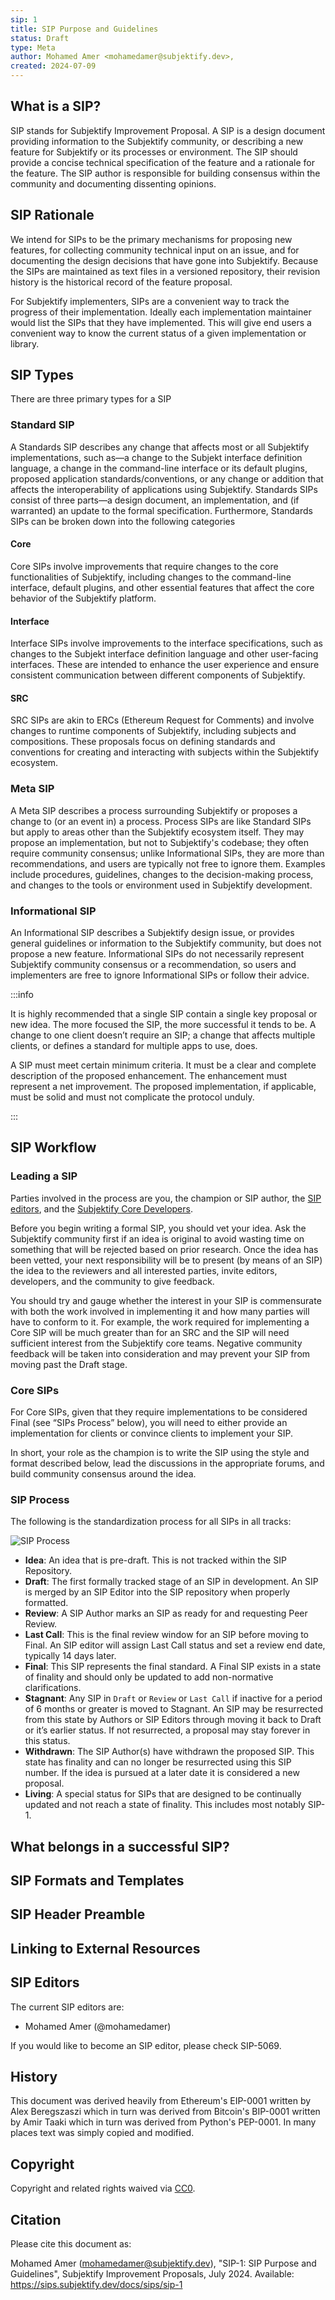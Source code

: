 ```yaml
---
sip: 1
title: SIP Purpose and Guidelines
status: Draft
type: Meta
author: Mohamed Amer <mohamedamer@subjektify.dev>,
created: 2024-07-09
---
```


## What is a SIP?

SIP stands for Subjektify Improvement Proposal. A SIP is a design document providing information to the Subjektify community, or describing a new feature for Subjektify or its processes or environment. The SIP should provide a concise technical specification of the feature and a rationale for the feature. The SIP author is responsible for building consensus within the community and documenting dissenting opinions.

## SIP Rationale

We intend for SIPs to be the primary mechanisms for proposing new features, for collecting community technical input on an issue, and for documenting the design decisions that have gone into Subjektify. Because the SIPs are maintained as text files in a versioned repository, their revision history is the historical record of the feature proposal.

For Subjektify implementers, SIPs are a convenient way to track the progress of their implementation. Ideally each implementation maintainer would list the SIPs that they have implemented. This will give end users a convenient way to know the current status of a given implementation or library.

## SIP Types

There are three primary types for a SIP

### Standard SIP

A Standards SIP describes any change that affects most or all Subjektify implementations, such as—a change to the Subjekt interface definition language, a change in the command-line interface or its default plugins, proposed application standards/conventions, or any change or addition that affects the interoperability of applications using Subjektify. Standards SIPs consist of three parts—a design document, an implementation, and (if warranted) an update to the formal specification. Furthermore, Standards SIPs can be broken down into the following categories

#### Core

Core SIPs involve improvements that require changes to the core functionalities of Subjektify, including changes to the command-line interface, default plugins, and other essential features that affect the core behavior of the Subjektify platform.

#### Interface

Interface SIPs involve improvements to the interface specifications, such as changes to the Subjekt interface definition language and other user-facing interfaces. These are intended to enhance the user experience and ensure consistent communication between different components of Subjektify.

#### SRC

SRC SIPs are akin to ERCs (Ethereum Request for Comments) and involve changes to runtime components of Subjektify, including subjects and compositions. These proposals focus on defining standards and conventions for creating and interacting with subjects within the Subjektify ecosystem.

### Meta SIP

A Meta SIP describes a process surrounding Subjektify or proposes a change to (or an event in) a process. Process SIPs are like Standard SIPs but apply to areas other than the Subjektify ecosystem itself. They may propose an implementation, but not to Subjektify's codebase; they often require community consensus; unlike Informational SIPs, they are more than recommendations, and users are typically not free to ignore them. Examples include procedures, guidelines, changes to the decision-making process, and changes to the tools or environment used in Subjektify development.

### Informational SIP

An Informational SIP describes a Subjektify design issue, or provides general guidelines or information to the Subjektify community, but does not propose a new feature. Informational SIPs do not necessarily represent Subjektify community consensus or a recommendation, so users and implementers are free to ignore Informational SIPs or follow their advice.

:::info

It is highly recommended that a single SIP contain a single key proposal or new idea. The more focused the SIP, the more successful it tends to be. A change to one client doesn’t require an SIP; a change that affects multiple clients, or defines a standard for multiple apps to use, does.

A SIP must meet certain minimum criteria. It must be a clear and complete description of the proposed enhancement. The enhancement must represent a net improvement. The proposed implementation, if applicable, must be solid and must not complicate the protocol unduly.

:::

## SIP Workflow

### Leading a SIP

Parties involved in the process are you, the champion or SIP author, the [SIP editors](#sip-editors), and the [Subjektify Core Developers](https://github.com/subjektify/pm).

Before you begin writing a formal SIP, you should vet your idea. Ask the Subjektify community first if an idea is original to avoid wasting time on something that will be rejected based on prior research. Once the idea has been vetted, your next responsibility will be to present (by means of an SIP) the idea to the reviewers and all interested parties, invite editors, developers, and the community to give feedback.

You should try and gauge whether the interest in your SIP is commensurate with both the work involved in implementing it and how many parties will have to conform to it. For example, the work required for implementing a Core SIP will be much greater than for an SRC and the SIP will need sufficient interest from the Subjektify core teams. Negative community feedback will be taken into consideration and may prevent your SIP from moving past the Draft stage.

### Core SIPs

For Core SIPs, given that they require implementations to be considered Final (see “SIPs Process” below), you will need to either provide an implementation for clients or convince clients to implement your SIP.

In short, your role as the champion is to write the SIP using the style and format described below, lead the discussions in the appropriate forums, and build community consensus around the idea.

### SIP Process

The following is the standardization process for all SIPs in all tracks:

![SIP Process](/assets/sip-1/sip_process.svg)

- **Idea**: An idea that is pre-draft. This is not tracked within the SIP Repository.
- **Draft**: The first formally tracked stage of an SIP in development. An SIP is merged by an SIP Editor into the SIP repository when properly formatted.
- **Review**: A SIP Author marks an SIP as ready for and requesting Peer Review.
- **Last Call**: This is the final review window for an SIP before moving to Final. An SIP editor will assign Last Call status and set a review end date, typically 14 days later.
- **Final**: This SIP represents the final standard. A Final SIP exists in a state of finality and should only be updated to add non-normative clarifications.
- **Stagnant**: Any SIP in `Draft` or `Review` or `Last Call` if inactive for a period of 6 months or greater is moved to Stagnant. An SIP may be resurrected from this state by Authors or SIP Editors through moving it back to Draft or it’s earlier status. If not resurrected, a proposal may stay forever in this status.
- **Withdrawn**: The SIP Author(s) have withdrawn the proposed SIP. This state has finality and can no longer be resurrected using this SIP number. If the idea is pursued at a later date it is considered a new proposal.
- **Living**: A special status for SIPs that are designed to be continually updated and not reach a state of finality. This includes most notably SIP-1.

##  What belongs in a successful SIP?

##  SIP Formats and Templates

##  SIP Header Preamble

##  Linking to External Resources


## SIP Editors

The current SIP editors are:

- Mohamed Amer (@mohamedamer)

If you would like to become an SIP editor, please check SIP-5069.

## History

This document was derived heavily from Ethereum's EIP-0001 written by Alex Beregszaszi which in turn was derived from Bitcoin's BIP-0001 written by Amir Taaki which in turn was derived from Python's PEP-0001. In many places text was simply copied and modified.

## Copyright

Copyright and related rights waived via [CC0](https://github.com/subjektify/sips/blob/main/LICENSE).

## Citation

Please cite this document as:

Mohamed Amer (mohamedamer@subjektify.dev), "SIP-1: SIP Purpose and Guidelines", Subjektify Improvement Proposals, July 2024. Available: https://sips.subjektify.dev/docs/sips/sip-1
